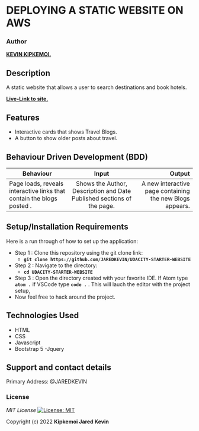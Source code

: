 # DEPLOYING A STATIC WEBSITE ON AWS


### Author
 **[KEVIN KIPKEMOI.](https://github.com/JAREDKEVIN)**

## Description

A static website that allows  a user to search destinations and book hotels.

**[Live-Link to site.](https://my-646849222878-bucket.s3.amazonaws.com/index.html)**

## Features

* Interactive cards that shows Travel Blogs.
* A button to show older posts about travel.


## Behaviour Driven Development (BDD)
|Behaviour 	           |    Input 	                 |       Output          |
|----------------------------------------------|:-----------------------------------:|-----------------------------:|       
|Page loads, reveals interactive links that contain the blogs posted .                       |   Shows the Author, Description and Date Published sections of the page.                  |A new interactive page containing the new Blogs appears.     |                       |


## Setup/Installation Requirements
Here is a run through of how to set up the application:
* Step 1 : Clone this repository using the git clone link:
  * **`git clone https://github.com/JAREDKEVIN/UDACITY-STARTER-WEBSITE`**
* Step 2 : Navigate to the directory:
  * **`cd UDACITY-STARTER-WEBSITE`**
* Step 3 : Open the directory created with your favorite IDE. If Atom type **`atom .`** if VSCode type **`code .`** . This will lauch the editor with the project setup,
* Now feel free to hack around the project.


## Technologies Used

- HTML
- CSS
- Javascript
- Bootstrap 5
-Jquery

## Support and contact details

Primary Address: @JAREDKEVIN

### License
*MIT License* [![License: MIT](https://img.shields.io/badge/License-MIT-yellow.svg)](license/MIT)

Copyright (c) 2022 **Kipkemoi Jared Kevin**



